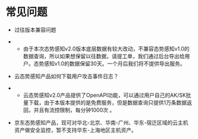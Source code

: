 # 常见问题

- 过往版本兼容问题

- - 由于本次态势感知v2.0版本底层数据有较大改动，不兼容态势感知v1.0的数据查询，所以如果想保留以往数据，请提工单，我们通过后台导出给用户。态势感知v1.0的数据保留30天。一个月后我们将不提供导出服务。

- 云态势感知产品如何下载用户攻击事件日志？

- - 云态势感知v2.0产品提供了OpenAPI功能，可以通过用户自己的AK/SK批量下载，由于本版本提供的是免费服务，但是数据查询只提供1万条数据返回，并且有流控限制，每分钟1000次 。

- 京东态势感知产品，现可对华北-北京、华南-广州、华东-宿迁区域的云主机资产做安全监控，暂不支持华东-上海地区主机资产。

